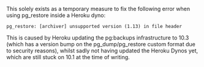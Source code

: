This solely exists as a temporary measure to fix the following error when using pg_restore inside a Heroku dyno:

```
pg_restore: [archiver] unsupported version (1.13) in file header 
```

This is caused by Heroku updating the pg:backups infrastructure to 10.3 (which has a version bump on the pg_dump/pg_restore custom format due to security reasons), whilst sadly not having updated the Heroku Dynos yet, which are still stuck on 10.1 at the time of writing.
